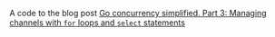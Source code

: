 A code to the blog post [Go concurrency simplified. Part 3: Managing channels with `for` loops and `select` statements](https://n0rdy.foo/posts/20231214/go-concurrency-with-for-and-select/)